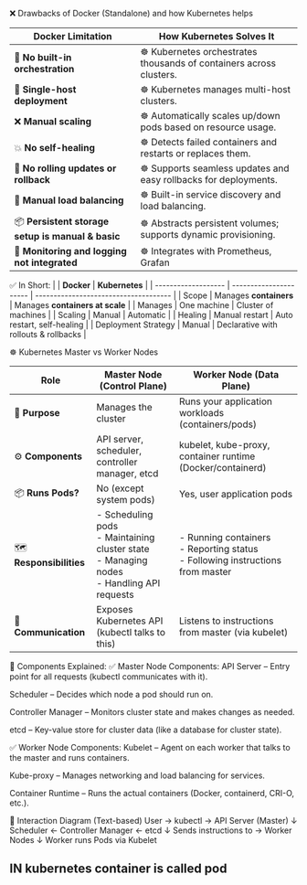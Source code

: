 ❌ Drawbacks of Docker (Standalone)
and how Kubernetes helps

| **Docker Limitation**                             | **How Kubernetes Solves It**                                        |
| ------------------------------------------------- | ------------------------------------------------------------------- |
| 🚫 **No built-in orchestration**                  | ☸️ Kubernetes orchestrates thousands of containers across clusters. |
| 🧍 **Single-host deployment**                     | ☸️ Kubernetes manages multi-host clusters.                          |
| ❌ **Manual scaling**                              | ☸️ Automatically scales up/down pods based on resource usage.       |
| 💥 **No self-healing**                            | ☸️ Detects failed containers and restarts or replaces them.         |
| 🔄 **No rolling updates or rollback**             | ☸️ Supports seamless updates and easy rollbacks for deployments.    |
| 🔌 **Manual load balancing**                      | ☸️ Built-in service discovery and load balancing.                   |
| 📦 **Persistent storage setup is manual & basic** | ☸️ Abstracts persistent volumes; supports dynamic provisioning.     |
| 🧪 **Monitoring and logging not integrated**      | ☸️ Integrates with Prometheus, Grafan                               |

✅ In Short:
|                     | **Docker**             | **Kubernetes**                        |
| ------------------- | ---------------------- | ------------------------------------- |
| Scope               | Manages **containers** | Manages **containers at scale**       |
| Manages             | One machine            | Cluster of machines                   |
| Scaling             | Manual                 | Automatic                             |
| Healing             | Manual restart         | Auto restart, self-healing            |
| Deployment Strategy | Manual                 | Declarative with rollouts & rollbacks |

☸️ Kubernetes Master vs Worker Nodes

| Role                     | **Master Node (Control Plane)**                                                                 | **Worker Node (Data Plane)**                                                       |
| ------------------------ | ----------------------------------------------------------------------------------------------- | ---------------------------------------------------------------------------------- |
| 🧠 **Purpose**           | Manages the cluster                                                                             | Runs your application workloads (containers/pods)                                  |
| ⚙️ **Components**        | API server, scheduler, controller manager, etcd                                                 | kubelet, kube-proxy, container runtime (Docker/containerd)                         |
| 📦 **Runs Pods?**        | No (except system pods)                                                                         | Yes, user application pods                                                         |
| 🗺️ **Responsibilities** | - Scheduling pods<br>- Maintaining cluster state<br>- Managing nodes<br>- Handling API requests | - Running containers<br>- Reporting status<br>- Following instructions from master |
| 📡 **Communication**     | Exposes Kubernetes API (kubectl talks to this)                                                  | Listens to instructions from master (via kubelet)                                  |

🧩 Components Explained:
✅ Master Node Components:
API Server – Entry point for all requests (kubectl communicates with it).

Scheduler – Decides which node a pod should run on.

Controller Manager – Monitors cluster state and makes changes as needed.

etcd – Key-value store for cluster data (like a database for cluster state).

✅ Worker Node Components:
Kubelet – Agent on each worker that talks to the master and runs containers.

Kube-proxy – Manages networking and load balancing for services.

Container Runtime – Runs the actual containers (Docker, containerd, CRI-O, etc.).

🔄 Interaction Diagram (Text-based)
User → kubectl → API Server (Master)
                      ↓
        Scheduler ← Controller Manager ← etcd
                      ↓
          Sends instructions to → Worker Nodes
                      ↓
              Worker runs Pods via Kubelet

## IN kubernetes container is called pod
